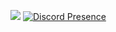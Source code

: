 ![](https://komarev.com/ghpvc/?username=DareksCoffee&color=brightgreen)
[![Discord Presence](https://lanyard.cnrad.dev/api/419463672700600322?showDisplayName=true&bg=0f0f0f&borderRadius=30px&idleMessage=Currently%20touching%20some%20grass)](https://discord.com/users/419463672700600322)
